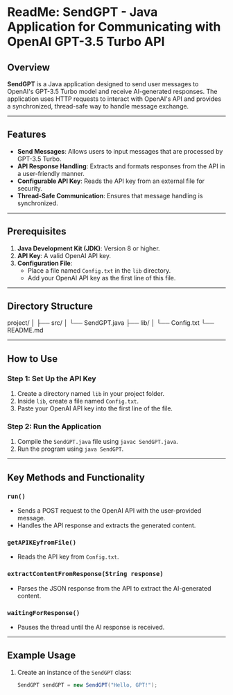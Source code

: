 # ReadMe: SendGPT - Java Application for Communicating with OpenAI GPT-3.5 Turbo API

## Overview

**SendGPT** is a Java application designed to send user messages to OpenAI's GPT-3.5 Turbo model and receive AI-generated responses. The application uses HTTP requests to interact with OpenAI's API and provides a synchronized, thread-safe way to handle message exchange.

---

## Features

- **Send Messages**: Allows users to input messages that are processed by GPT-3.5 Turbo.
- **API Response Handling**: Extracts and formats responses from the API in a user-friendly manner.
- **Configurable API Key**: Reads the API key from an external file for security.
- **Thread-Safe Communication**: Ensures that message handling is synchronized.

---

## Prerequisites

1. **Java Development Kit (JDK)**: Version 8 or higher.
2. **API Key**: A valid OpenAI API key.
3. **Configuration File**:
   - Place a file named `Config.txt` in the `lib` directory.
   - Add your OpenAI API key as the first line of this file.

---

## Directory Structure

project/ │ ├── src/ │ └── SendGPT.java ├── lib/ │ └── Config.txt └── README.md

---

## How to Use

### Step 1: Set Up the API Key
1. Create a directory named `lib` in your project folder.
2. Inside `lib`, create a file named `Config.txt`.
3. Paste your OpenAI API key into the first line of the file.

### Step 2: Run the Application
1. Compile the `SendGPT.java` file using `javac SendGPT.java`.
2. Run the program using `java SendGPT`.

---

## Key Methods and Functionality

### `run()`
- Sends a POST request to the OpenAI API with the user-provided message.
- Handles the API response and extracts the generated content.

### `getAPIKEyfromFile()`
- Reads the API key from `Config.txt`.

### `extractContentFromResponse(String response)`
- Parses the JSON response from the API to extract the AI-generated content.

### `waitingForResponse()`
- Pauses the thread until the AI response is received.

---

## Example Usage

1. Create an instance of the `SendGPT` class:
   ```java
   SendGPT sendGPT = new SendGPT("Hello, GPT!");

